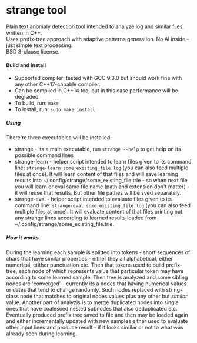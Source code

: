 # strange tool
Plain text anomaly detection tool intended to analyze log and similar files, written in C++.<br>
Uses prefix-tree approach with adaptive patterns generation. No AI inside - just simple text processing.<br>
BSD 3-clause license.<br>

#### Build and install
 * Supported compiler: tested with GCC 9.3.0 but should work fine with any other C++17-capable compiler.
 * Can be compiled in C++14 too, but in this case performance will be degraded.
 * To build, run: `make`
 * To install, run: `sudo make install`

##### Using
 There're three executables will be installed:
 * strange - its a main executable, run `strange --help` to get help on its possible command lines
 * strange-learn - helper script intended to learn files given to its command line: `strange-learn some_existing_file.log`
 (you can also feed multiple files at once). It will learn content of that files and will save learning results into ~/.config/strange/some_existing_file.trie - so when next file you will learn or eval same file name (path and extension don't matter) - it will reuse that results. But other file pathes will be sved separately.
 * strange-eval - helper script intended to evaluate files given to its command line: `strange-eval some_existing_file.log`
 (you can also feed multiple files at once). It will evaluate content of that files printing out any strange lines according to learned results loaded from ~/.config/strange/some_existing_file.trie.

##### How it works
During the learning each sample is splitted into tokens - short sequences of chars that have similar properties - either they all alphabetical, either numerical, etither punctuation etc.
Then that tokens used to build prefix-tree, each node of which represents value that particular token may have according to some learned sample.
Then tree is analyzed and some sibling nodes are 'converged' - currently its a nodes that having numerical values or dates that tend to change randomly. Such nodes replaced with string-class node that matches to original nodes values plus any other but _similar_ value.
Another part of analyzis is to merge duplicated nodes into single ones that have coalesced nested subnodes that also deduplicated etc.
Eventually produced prefix tree saved to file and then may be loaded again and either incrementally updated with new samples either used to evaluate other input lines and produce result - if it looks similar or not to what was already seen during learning.
